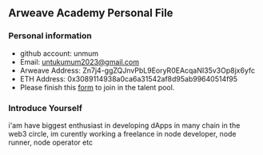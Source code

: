 ## Arweave Academy Personal File

### Personal information

- github account: unmum
- Email: untukumum2023@gmail.com
- Arweave Address: Zn7j4-ggZQJnvPbL9EoryR0EAcqaNI35v3Op8jx6yfc
- ETH Address: 0x3089114938a0ca6a31542af8d95ab99640514f95
- Please finish this [form](https://docs.google.com/forms/d/e/1FAIpQLSfWA5fIIcBgmRppm3jNz5vmf9Mai_QMVil-2pO4r7YKn_Zhtw/viewform?usp=sf_link) to join in the talent pool.

### Introduce Yourself
 i'am have biggest enthusiast in developing dApps in many chain in the web3 circle, im curently working a freelance in node developer, node runner, node operator etc
